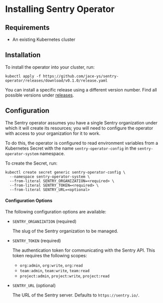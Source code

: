 # Installing Sentry Operator

## Requirements

- An existing Kubernetes cluster

## Installation

To install the operator into your cluster, run:

```shell
kubectl apply -f https://github.com/jace-ys/sentry-operator/releases/download/v0.1.0/release.yaml
```

You can install a specific release using a different version number. Find all possible versions under [releases](https://github.com/jace-ys/sentry-operator/releases).

## Configuration

The Sentry operator assumes you have a single Sentry organization under which it will create its resources; you will need to configure the operator with access to your organization for it to work.

To do this, the operator is configured to read environment variables from a Kubernetes Secret with the name `sentry-operator-config` in the `sentry-operator-system` namespace.

To create the Secret, run:

```shell
kubectl create secret generic sentry-operator-config \
  --namespace sentry-operator-system \
  --from-literal SENTRY_ORGANIZATION=<required> \
  --from-literal SENTRY_TOKEN=<required> \
  --from-literal SENTRY_URL=<optional>
```

#### Configuration Options

The following configuration options are available:

- `SENTRY_ORGANIZATION` (required)

  The slug of the Sentry organization to be managed.

- `SENTRY_TOKEN` (required)

  The authentication token for communicating with the Sentry API. This token requires the following scopes:

  - `org:admin`, `org:write`, `org:read`
  - `team:admin`, `team:write`, `team:read`
  - `project:admin`, `project:write`, `project:read`

- `SENTRY_URL` (optional)

  The URL of the Sentry server. Defaults to `https://sentry.io/`.
